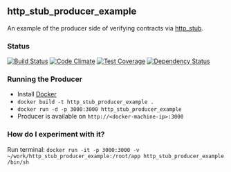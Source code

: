 http_stub_producer_example
--------------------------

An example of the producer side of verifying contracts via [http_stub](https://github.com/MYOB-Technology/http_stub).

### Status
[![Build Status](https://travis-ci.org/MYOB-Technology/http_stub_producer_example.png)](https://travis-ci.org/MYOB-Technology/http_stub_producer_example)
[![Code Climate](https://codeclimate.com/github/MYOB-Technology/http_stub_producer_example/badges/gpa.svg)](https://codeclimate.com/github/MYOB-Technology/http_stub_producer_example)
[![Test Coverage](https://codeclimate.com/github/MYOB-Technology/http_stub_producer_example/badges/coverage.svg)](https://codeclimate.com/github/MYOB-Technology/http_stub_producer_example/coverage)
[![Dependency Status](https://gemnasium.com/MYOB-Technology/http_stub_producer_example.png)](https://gemnasium.com/MYOB-Technology/http_stub_producer_example)

### Running the Producer
- Install [Docker](https://www.docker.com/)
- `docker build -t http_stub_producer_example .`
- `docker run -d -p 3000:3000 http_stub_producer_example`
- Producer is available on ```http://<docker-machine-ip>:3000```

### How do I experiment with it?
Run terminal: `docker run -it -p 3000:3000 -v ~/work/http_stub_producer_example:/root/app http_stub_producer_example /bin/sh`
